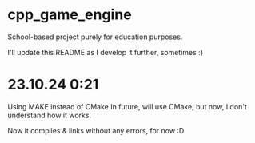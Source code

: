 # cpp_game_engine
School-based project purely for education purposes.

I'll update this README as I develop it further, sometimes :)

# 23.10.24 0:21
Using MAKE instead of CMake
In future, will use CMake, but now, I don't understand how it works.

Now it compiles & links without any errors, for now :D